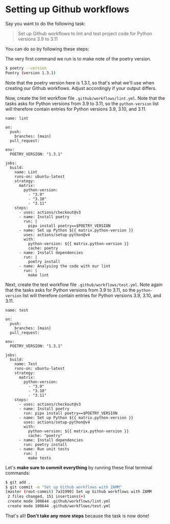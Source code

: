 # Setting up Github workflows

Say you want to do the following task:

> Set up Github workflows to lint and test project code for Python versions 3.9 to 3.11

You can do so by following these steps:

The very first command we run is to make note of the poetry version.

```bash
$ poetry --version
Poetry (version 1.3.1)
```

Note that the poetry version here is 1.3.1, so that's what we'll use when creating our Github workflows. Adjust accordingly if your output differs.

Now, create the lint workflow file `.github/workflows/lint.yml`. Note that the tasks asks for Python versions from 3.9 to 3.11, so the `python-version` list will therefore contain entries for Python versions 3.9, 3.10, and 3.11.

```
name: lint

on:
  push:
    branches: [main]
  pull_request:

env:
  POETRY_VERSION: "1.3.1"

jobs:
  build:
    name: Lint
    runs-on: ubuntu-latest
    strategy:
      matrix:
        python-version:
          - "3.9"
          - "3.10"
          - "3.11"
    steps:
      - uses: actions/checkout@v3
      - name: Install poetry
        run: |
          pipx install poetry==$POETRY_VERSION
      - name: Set up Python ${{ matrix.python-version }}
        uses: actions/setup-python@v4
        with:
          python-version: ${{ matrix.python-version }}
          cache: poetry
      - name: Install dependencies
        run: |
          poetry install
      - name: Analysing the code with our lint
        run: |
          make lint
```

Next, create the test workflow file `.github/workflows/test.yml`. Note again that the tasks asks for Python versions from 3.9 to 3.11, so the `python-version` list will therefore contain entries for Python versions 3.9, 3.10, and 3.11.

```
name: test

on:
  push:
    branches: [main]
  pull_request:

env:
  POETRY_VERSION: "1.3.1"

jobs:
  build:
    name: Test
    runs-on: ubuntu-latest
    strategy:
      matrix:
        python-version:
          - "3.9"
          - "3.10"
          - "3.11"
    steps:
      - uses: actions/checkout@v3
      - name: Install poetry
        run: pipx install poetry==$POETRY_VERSION
      - name: Set up Python ${{ matrix.python-version }}
        uses: actions/setup-python@v4
        with:
          python-version: ${{ matrix.python-version }}
          cache: "poetry"
      - name: Install dependencies
        run: poetry install
      - name: Run unit tests
        run: |
          make tests
```

Let's **make sure to commit everything** by running these final terminal commands:

```bash
$ git add .
$ git commit -m "Set up Github workflows with ZAMM"
[master (root-commit) 7a31990] Set up Github workflows with ZAMM
 2 files changed, 151 insertions(+)
 create mode 100644 .github/workflows/lint.yml
 create mode 100644 .github/workflows/test.yml
```

That's all! **Don't take any more steps** because the task is now done!